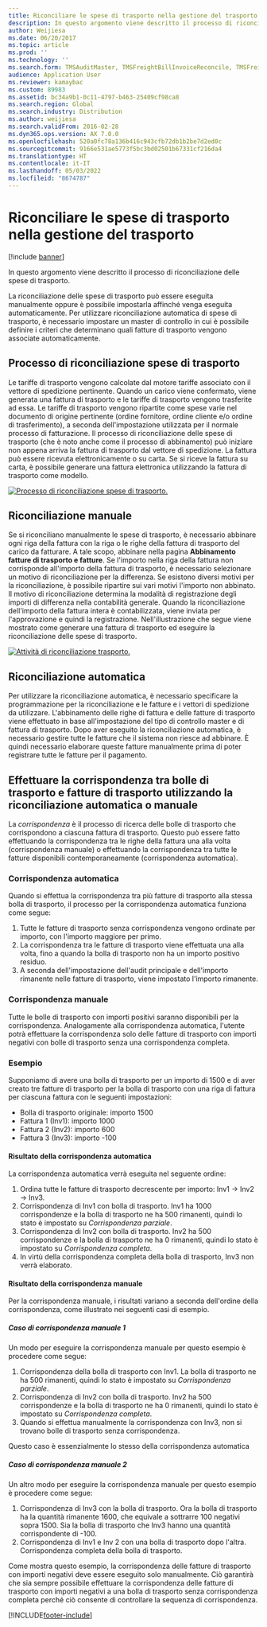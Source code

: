 ```yaml
---
title: Riconciliare le spese di trasporto nella gestione del trasporto
description: In questo argomento viene descritto il processo di riconciliazione delle spese di trasporto.
author: Weijiesa
ms.date: 06/20/2017
ms.topic: article
ms.prod: ''
ms.technology: ''
ms.search.form: TMSAuditMaster, TMSFreightBillInvoiceReconcile, TMSFreightBillSummary, TMSFreightBillType, TMSFreightMatchReason, TMSFBDetailReconcile, TMSInvoiceTable,TMSInvoiceLineReconcile,TMSReconcileInvoice, TMSFreightBillDetail, TMSFreightBillTypeAssignment, TMSRejectInvoiceLine, TMSMiscellaneousCharge
audience: Application User
ms.reviewer: kamaybac
ms.custom: 89983
ms.assetid: bc34a9b1-0c11-4797-b463-25409cf98ca8
ms.search.region: Global
ms.search.industry: Distribution
ms.author: weijiesa
ms.search.validFrom: 2016-02-28
ms.dyn365.ops.version: AX 7.0.0
ms.openlocfilehash: 520a0fc78a136b416c943cfb72db1b2be7d2ed0c
ms.sourcegitcommit: 9166e531ae5773f5bc3bd02501b67331cf216da4
ms.translationtype: HT
ms.contentlocale: it-IT
ms.lasthandoff: 05/03/2022
ms.locfileid: "8674787"
---
```

# <a name="reconcile-freight-in-transportation-management"></a>Riconciliare le spese di trasporto nella gestione del trasporto

[!include [banner](../includes/banner.md)]

In questo argomento viene descritto il processo di riconciliazione delle spese di trasporto.

La riconciliazione delle spese di trasporto può essere eseguita manualmente oppure è possibile impostarla affinché venga eseguita automaticamente. Per utilizzare riconciliazione automatica di spese di trasporto, è necessario impostare un master di controllo in cui è possibile definire i criteri che determinano quali fatture di trasporto vengono associate automaticamente.

## <a name="the-freight-reconciliation-process"></a>Processo di riconciliazione spese di trasporto

Le tariffe di trasporto vengono calcolate dal motore tariffe associato con il vettore di spedizione pertinente. Quando un carico viene confermato, viene generata una fattura di trasporto e le tariffe di trasporto vengono trasferite ad essa. Le tariffe di trasporto vengono ripartite come spese varie nel documento di origine pertinente (ordine fornitore, ordine cliente e/o ordine di trasferimento), a seconda dell'impostazione utilizzata per il normale processo di fatturazione. Il processo di riconciliazione delle spese di trasporto (che è noto anche come il processo di abbinamento) può iniziare non appena arriva la fattura di trasporto dal vettore di spedizione. La fattura può essere ricevuta elettronicamente o su carta. Se si riceve la fattura su carta, è possibile generare una fattura elettronica utilizzando la fattura di trasporto come modello.

[![Processo di riconciliazione spese di trasporto.](./media/freight-reconcilation-process.jpg)](./media/freight-reconcilation-process.jpg)

## <a name="manual-reconciliation"></a>Riconciliazione manuale

Se si riconciliano manualmente le spese di trasporto, è necessario abbinare ogni riga della fattura con la riga o le righe della fattura di trasporto del carico da fatturare. A tale scopo, abbinare nella pagina **Abbinamento fatture di trasporto e fatture**. Se l'importo nella riga della fattura non corrisponde all'importo della fattura di trasporto, è necessario selezionare un motivo di riconciliazione per la differenza. Se esistono diversi motivi per la riconciliazione, è possibile ripartire sui vari motivi l'importo non abbinato. Il motivo di riconciliazione determina la modalità di registrazione degli importi di differenza nella contabilità generale. Quando la riconciliazione dell'importo della fattura intera è contabilizzata, viene inviata per l'approvazione e quindi la registrazione. Nell'illustrazione che segue viene mostrato come generare una fattura di trasporto ed eseguire la riconciliazione delle spese di trasporto.

[![Attività di riconciliazione trasporto.](./media/processflowforfreightreconciliation.jpg)](./media/processflowforfreightreconciliation.jpg)

## <a name="automatic-reconciliation"></a>Riconciliazione automatica

Per utilizzare la riconciliazione automatica, è necessario specificare la programmazione per la riconciliazione e le fatture e i vettori di spedizione da utilizzare. L'abbinamento delle righe di fattura e delle fatture di trasporto viene effettuato in base all'impostazione del tipo di controllo master e di fattura di trasporto. Dopo aver eseguito la riconciliazione automatica, è necessario gestire tutte le fatture che il sistema non riesce ad abbinare. È quindi necessario elaborare queste fatture manualmente prima di poter registrare tutte le fatture per il pagamento.

## <a name="match-freight-bills-with-freight-invoices-using-automatic-or-manual-reconciliation"></a>Effettuare la corrispondenza tra bolle di trasporto e fatture di trasporto utilizzando la riconciliazione automatica o manuale

La *corrispondenza* è il processo di ricerca delle bolle di trasporto che corrispondono a ciascuna fattura di trasporto. Questo può essere fatto effettuando la corrispondenza tra le righe della fattura una alla volta (corrispondenza manuale) o effettuando la corrispondenza tra tutte le fatture disponibili contemporaneamente (corrispondenza automatica).

### <a name="auto-matching"></a>Corrispondenza automatica

Quando si effettua la corrispondenza tra più fatture di trasporto alla stessa bolla di trasporto, il processo per la corrispondenza automatica funziona come segue:

1. Tutte le fatture di trasporto senza corrispondenza vengono ordinate per importo, con l'importo maggiore per primo.
1. La corrispondenza tra le fatture di trasporto viene effettuata una alla volta, fino a quando la bolla di trasporto non ha un importo positivo residuo.
1. A seconda dell'impostazione dell'audit principale e dell'importo rimanente nelle fatture di trasporto, viene impostato l'importo rimanente.

### <a name="manual-matching"></a>Corrispondenza manuale

Tutte le bolle di trasporto con importi positivi saranno disponibili per la corrispondenza. Analogamente alla corrispondenza automatica, l'utente potrà effettuare la corrispondenza solo delle fatture di trasporto con importi negativi con bolle di trasporto senza una corrispondenza completa.

### <a name="example"></a>Esempio

Supponiamo di avere una bolla di trasporto per un importo di 1500 e di aver creato tre fatture di trasporto per la bolla di trasporto con una riga di fattura per ciascuna fattura con le seguenti impostazioni:

- Bolla di trasporto originale: importo 1500
- Fattura 1 (Inv1): importo 1000
- Fattura 2 (Inv2): importo 600
- Fattura 3 (Inv3): importo -100

#### <a name="automatic-matching-result"></a>Risultato della corrispondenza automatica

La corrispondenza automatica verrà eseguita nel seguente ordine:

1. Ordina tutte le fatture di trasporto decrescente per importo: Inv1 -> Inv2 -> Inv3.
1. Corrispondenza di Inv1 con bolla di trasporto. Inv1 ha 1000 corrispondenze e la bolla di trasporto ne ha 500 rimanenti, quindi lo stato è impostato su *Corrispondenza parziale*.
1. Corrispondenza di Inv2 con bolla di trasporto. Inv2 ha 500 corrispondenze e la bolla di trasporto ne ha 0 rimanenti, quindi lo stato è impostato su *Corrispondenza completa*.
1. In virtù della corrispondenza completa della bolla di trasporto, Inv3 non verrà elaborato.

#### <a name="manual-matching-result"></a>Risultato della corrispondenza manuale

Per la corrispondenza manuale, i risultati variano a seconda dell'ordine della corrispondenza, come illustrato nei seguenti casi di esempio.

##### <a name="manual-matching-case-1"></a>Caso di corrispondenza manuale 1

Un modo per eseguire la corrispondenza manuale per questo esempio è procedere come segue:

1. Corrispondenza della bolla di trasporto con Inv1. La bolla di trasporto ne ha 500 rimanenti, quindi lo stato è impostato su *Corrispondenza parziale*.
1. Corrispondenza di Inv2 con bolla di trasporto. Inv2 ha 500 corrispondenze e la bolla di trasporto ne ha 0 rimanenti, quindi lo stato è impostato su *Corrispondenza completa*.
1. Quando si effettua manualmente la corrispondenza con Inv3, non si trovano bolle di trasporto senza corrispondenza.

Questo caso è essenzialmente lo stesso della corrispondenza automatica

##### <a name="manual-matching-case-2"></a>Caso di corrispondenza manuale 2

Un altro modo per eseguire la corrispondenza manuale per questo esempio è procedere come segue:

1. Corrispondenza di Inv3 con la bolla di trasporto. Ora la bolla di trasporto ha la quantità rimanente 1600, che equivale a sottrarre 100 negativi sopra 1500. Sia la bolla di trasporto che Inv3 hanno una quantità corrispondente di -100.
1. Corrispondenza di Inv1 e Inv 2 con una bolla di trasporto dopo l'altra. Corrispondenza completa della bolla di trasporto.

Come mostra questo esempio, la corrispondenza delle fatture di trasporto con importi negativi deve essere eseguito solo manualmente. Ciò garantirà che sia sempre possibile effettuare la corrispondenza delle fatture di trasporto con importi negativi a una bolla di trasporto senza corrispondenza completa perché ciò consente di controllare la sequenza di corrispondenza.


[!INCLUDE[footer-include](../../includes/footer-banner.md)]